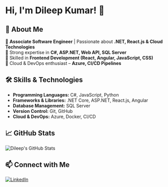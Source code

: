 # Hi, I'm Dileep Kumar! 👋

## 🚀 About Me
🔹 **Associate Software Engineer** | Passionate about **.NET, React.js & Cloud Technologies**  
🔹 Strong expertise in **C#, ASP.NET, Web API, SQL Server**  
🔹 Skilled in **Frontend Development (React, Angular, JavaScript, CSS)**  
🔹 Cloud & DevOps enthusiast – **Azure, CI/CD Pipelines**  

## 🛠️ Skills & Technologies
- **Programming Languages:** C#, JavaScript, Python  
- **Frameworks & Libraries:** .NET Core, ASP.NET, React.js, Angular  
- **Database Management:** SQL Server  
- **Version Control:** Git, GitHub  
- **Cloud & DevOps:** Azure, Docker, CI/CD  

## 📈 GitHub Stats
![Dileep's GitHub Stats](https://github-readme-stats.vercel.app/api?username=DileepKumar938&show_icons=true&theme=radical)

## 📫 Connect with Me
[![LinkedIn](https://img.shields.io/badge/LinkedIn-Connect-blue?logo=linkedin)](www.linkedin.com/in/dileep-kumar-n-570896247)  
